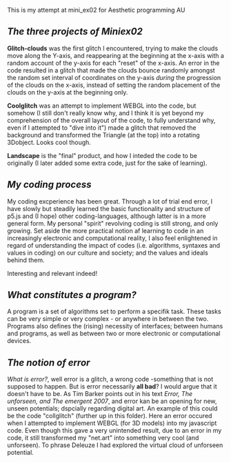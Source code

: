 This is my attempt at mini_ex02 for Aesthetic programming AU

<h2> <b> <i>The three projects of Miniex02</h2> </b> </i>

<b>Glitch-clouds</b> was the first glitch I encountered, trying to make the clouds move along the Y-axis, and reappearing at the beginning at the x-axis with a random account of the y-axis for each "reset" of the x-axis. An error in the code resulted in a glitch that made the clouds bounce randomly amongst the random set interval of coordinates on the y-axis <i>during</i> the progression of the clouds on the x-axis, instead of setting the random placement of the clouds on the y-axis at the beginning only.

<b>Coolglitch</b> was an attempt to implement WEBGL into the code, but somehow (I still don't really know why, and I think it is yet beyond my comprehension of the overall layout of the code, to fully understand why, even if I attempted to "dive into it") made a glitch that removed the background and transformed the Triangle (at the top) into a rotating 3Dobject. Looks cool though.

<b>Landscape</b> is the "final" product, and how I inteded the code to be originally (I later added some extra code, just for the sake of learning).

<h2> <b> <i>My coding process</h2> </b> </i>
My coding excperience has been great. Through a lot of trial end error, I have slowly but steadily learned the basic functionality and structure of p5.js and (I hope) other coding-languages, although latter is in a more general form. My personal "spirit" revolving coding is still strong, and only growing. Set aside the more practical notion af learning to code in an increasingly electronic and computational reality, I also feel enlightened in regard of understanding the impact of codes (i.e. algorithms, syntaxes and values in coding) on our culture and society; and the values and ideals behind them.

Interesting and relevant indeed!

<h2> <b> <i>What constitutes a program?</h2> </b> </i>
A program is a set of algorithms set to perform a specifik task. These tasks can be very simple or very complex - or anywhere in between the two. Programs also defines the (rising) necessity of interfaces; between humans and programs, as well as between two or more electronic or computational devices.


<h2> <b> <i>The notion of error</h2> </b> </i>
<i>What is error?</i>, well error is a glitch, a wrong code -something that is not supposed to happen. But is error necessarily <b>all bad</b>? 
I would argue that it doesn't have to be. As Tim Barker points out in his text <i> Error, The unforseen, and The emergent 2007</i>, and error kan be an opening for new, unseen potentials; dspcially regarding digital art. An example of this could be the code "collglitch" (further up in this folder). Here an error occured when I attempted to implement WEBGL (for 3D models) into my javascript code. Even though this gave a very unintended result, due to an error in my code, it still transformed my "net.art" into something very cool (and unforseen). To phrase Deleuze I had explored the virtual cloud of unforseen potential.
